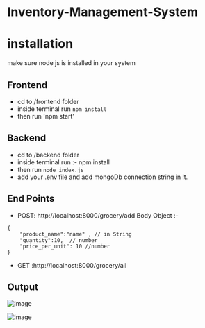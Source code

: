 
# Inventory-Management-System

# installation
make sure node js is installed in your system
## Frontend
* cd to /frontend folder 
* inside terminal run  `npm install`
* then run 'npm start'

## Backend
* cd to /backend folder 
* inside terminal run :- npm install
* then run `node index.js`
* add your .env file and add mongoDb connection string in it.

## End Points
* POST: http://localhost:8000/grocery/add 
Body Object :-
``` status
{
    "product_name":"name" , // in String 
    "quantity":10,  // number
    "price_per_unit": 10 //number
}
```

* GET :http://localhost:8000/grocery/all

## Output 

![image](https://github.com/bewithkomalkumar/Inventory-Management-System/assets/81805096/1b3d80ae-41a0-4b26-9aab-e4c437028d78)

![image](https://github.com/bewithkomalkumar/Inventory-Management-System/assets/81805096/d2256de2-338d-48c8-8868-fc5bbb38dc7b)










